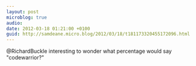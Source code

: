 ```yaml
---
layout: post
microblog: true
audio: 
date: 2012-03-18 01:21:00 +0100
guid: http://samdeane.micro.blog/2012/03/18/t181173320455172096.html
---
```

@RichardBuckle interesting to wonder what percentage would say "codewarrior?"
